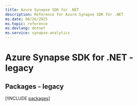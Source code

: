 ```yaml
---
title: Azure Synapse SDK for .NET
description: Reference for Azure Synapse SDK for .NET
ms.date: 08/26/2025
ms.topic: reference
ms.devlang: dotnet
ms.service: synapse-analytics
---
```

# Azure Synapse SDK for .NET - legacy
## Packages - legacy
[!INCLUDE [packages](synapse-index.md)]